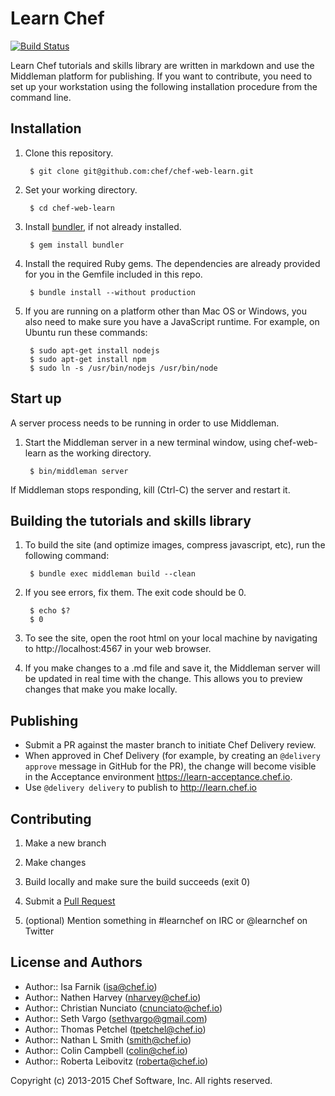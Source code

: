 Learn Chef
==========

[![Build Status](https://magnum.travis-ci.com/chef/learn-chef.svg?token=mNqeWExVNwGqqWxVbw6y&branch=master)](https://magnum.travis-ci.com/chef/learn-chef)

Learn Chef tutorials and skills library are written in markdown and use the Middleman platform for publishing. If you want to contribute, you need to set up your workstation using the following installation procedure from the command line.

Installation
------------

1. Clone this repository.

        $ git clone git@github.com:chef/chef-web-learn.git

1. Set your working directory.

        $ cd chef-web-learn

1. Install [bundler](http://bundler.io/), if not already installed.

        $ gem install bundler
   	
1. Install the required Ruby gems. The dependencies are already provided for you in the Gemfile included in this repo.

        $ bundle install --without production

1. If you are running on a platform other than Mac OS or Windows, you also need to make sure you have a JavaScript runtime. For example, on Ubuntu run these commands:

        $ sudo apt-get install nodejs
        $ sudo apt-get install npm
        $ sudo ln -s /usr/bin/nodejs /usr/bin/node

Start up
--------

A server process needs to be running in order to use Middleman.

1. Start the Middleman server in a new terminal window, using chef-web-learn as the working directory.

        $ bin/middleman server

If Middleman stops responding, kill (Ctrl-C) the server and restart it.

Building the tutorials and skills library
-----------------------------------------

1. To build the site (and optimize images, compress javascript, etc), run the following command:

        $ bundle exec middleman build --clean

1. If you see errors, fix them. The exit code should be 0.

        $ echo $?
        $ 0

1. To see the site, open the root html on your local machine by navigating to http://localhost:4567 in your web browser.

1. If you make changes to a .md file and save it, the Middleman server will be updated in real time with the change. This allows you to preview changes that make you make locally.

Publishing
----------

- Submit a PR against the master branch to initiate Chef Delivery review.
- When approved in Chef Delivery (for example, by creating an `@delivery approve` message in GitHub for the PR), the change will become visible in the Acceptance environment https://learn-acceptance.chef.io.
- Use `@delivery delivery` to publish to http://learn.chef.io

Contributing
------------

1. Make a new branch

1. Make changes

1. Build locally and make sure the build succeeds (exit 0)

1. Submit a [Pull Request](https://github.com/chef/chef-web-learn/pull/new)

1. (optional) Mention something in #learnchef on IRC or @learnchef on Twitter


License and Authors
-------------------

- Author:: Isa Farnik (isa@chef.io)
- Author:: Nathen Harvey (nharvey@chef.io)
- Author:: Christian Nunciato (cnunciato@chef.io)
- Author:: Seth Vargo (sethvargo@gmail.com)
- Author:: Thomas Petchel (tpetchel@chef.io)
- Author:: Nathan L Smith (smith@chef.io)
- Author:: Colin Campbell (colin@chef.io)
- Author:: Roberta Leibovitz (roberta@chef.io)

Copyright (c) 2013-2015 Chef Software, Inc. All rights reserved.
